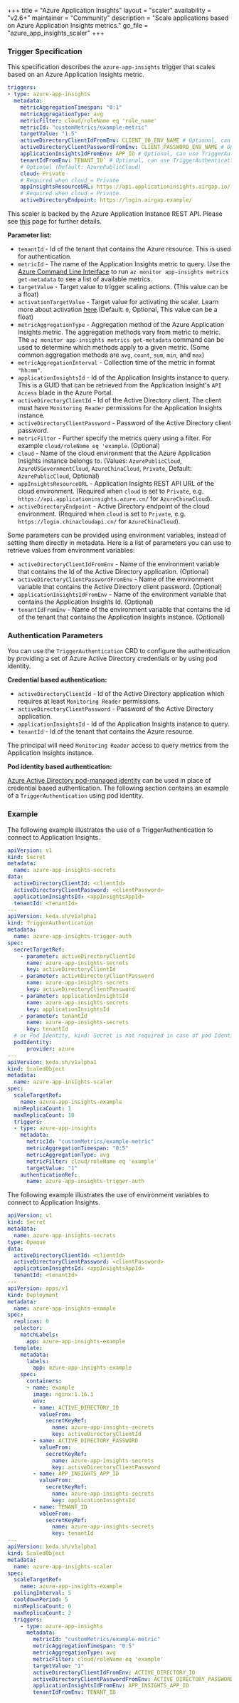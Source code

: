 +++
title = "Azure Application Insights"
layout = "scaler"
availability = "v2.6+"
maintainer = "Community"
description = "Scale applications based on Azure Application Insights metrics."
go_file = "azure_app_insights_scaler"
+++

### Trigger Specification

This specification describes the `azure-app-insights` trigger that scales based on an Azure Application Insights metric.

```yaml
triggers:
- type: azure-app-insights
  metadata:
    metricAggregationTimespan: "0:1"
    metricAggregationType: avg
    metricFilter: cloud/roleName eq 'role_name'
    metricId: "customMetrics/example-metric"
    targetValue: "1.5"
    activeDirectoryClientIdFromEnv: CLIENT_ID_ENV_NAME # Optional, can use TriggerAuthentication as well
    activeDirectoryClientPasswordFromEnv: CLIENT_PASSWORD_ENV_NAME # Optional, can use TriggerAuthentication as well
    applicationInsightsIdFromEnv: APP_ID # Optional, can use TriggerAuthentication as well
    tenantIdFromEnv: TENANT_ID` # Optional, can use TriggerAuthentication as well
    # Optional (Default: AzurePublicCloud)
    cloud: Private
    # Required when cloud = Private
    appInsightsResourceURL: https://api.applicationinsights.airgap.io/
    # Required when cloud = Private.
    activeDirectoryEndpoint: https://login.airgap.example/
```

This scaler is backed by the Azure Application Instance REST API. Please see [this](https://docs.microsoft.com/en-us/rest/api/application-insights/metrics/get) page
for further details.

**Parameter list:**

- `tenantId` - Id of the tenant that contains the Azure resource. This is used for authentication.
- `metricId` - The name of the Application Insights metric to query. Use the [Azure Command Line Interface](https://docs.microsoft.com/en-us/cli/azure/install-azure-cli) to run `az monitor app-insights metrics get-metadata` to see a list of available metrics.
- `targetValue` - Target value to trigger scaling actions. (This value can be a float)
- `activationTargetValue` - Target value for activating the scaler. Learn more about activation [here](./../concepts/scaling-deployments.md#activating-and-scaling-thresholds).(Default: `0`, Optional, This value can be a float)
- `metricAggregationType` - Aggregation method of the Azure Application Insights metric. The aggregation methods vary from metric to metric. The `az monitor app-insights metrics get-metadata` command can be used to determine which methods apply to a given metric. (Some common aggregation methods are `avg`, `count`, `sum`, `min`, and `max`)
- `metricAggregationInterval` - Collection time of the metric in format `"hh:mm"`.
- `applicationInsightsId` - Id of the Application Insights instance to query. This is a GUID that can be retrieved from the Application Insight's `API Access` blade in the Azure Portal.
- `activeDirectoryClientId` - Id of the Active Directory client. The client must have `Monitoring Reader` permissions for the Application Insights instance.
- `activeDirectoryClientPassword` - Password of the Active Directory client password.
- `metricFilter` - Further specify the metrics query using a filter. For example `cloud/roleName eq 'example`. (Optional)
- `cloud` - Name of the cloud environment that the Azure Application Insights instance belongs to. (Values: `AzurePublicCloud`, `AzureUSGovernmentCloud`, `AzureChinaCloud`, `Private`, Default: `AzurePublicCloud`, Optional)
- `appInsightsResourceURL` - Application Insights REST API URL of the cloud environment. (Required when `cloud` is set to `Private`, e.g. `https://api.applicationinsights.azure.cn/` for `AzureChinaCloud`).
- `activeDirectoryEndpoint` - Active Directory endpoint of the cloud environment. (Required when `cloud` is set to `Private`, e.g. `https://login.chinacloudapi.cn/` for `AzureChinaCloud`).

Some parameters can be provided using environment variables, instead of setting them directly in metadata. Here is a list of parameters you can use to retrieve values from environment variables:

- `activeDirectoryClientIdFromEnv` - Name of the environment variable that contains the Id of the Active Directory application. (Optional)
- `activeDirectoryClientPasswordFromEnv` - Name of the environment variable that contains the Active Directory client password. (Optional)
- `applicationInsightsIdFromEnv` - Name of the environment variable that contains the Application Insights Id. (Optional)
- `tenantIdFromEnv` - Name of the environment variable that contains the Id of the tenant that contains the Application Insights instance. (Optional)

### Authentication Parameters

You can use the `TriggerAuthentication` CRD to configure the authentication by providing a set of Azure Active Directory credentials or by using pod identity.

**Credential based authentication:**

- `activeDirectoryClientId` - Id of the Active Directory application which requires at least `Monitoring Reader` permissions.
- `activeDirectoryClientPassword` - Password of the Active Directory application.
- `applicationInsightsId` - Id of the Application Insights instance to query.
- `tenantId` - Id of the tenant that contains the Azure resource.

The principal will need `Monitoring Reader` access to query metrics from the Application Insights instance.

**Pod identity based authentication:**

[Azure Active Directory pod-managed identity](https://docs.microsoft.com/en-us/azure/aks/use-azure-ad-pod-identity) can be used
in place of credential based authentication. The following section contains an example of a `TriggerAuthentication` using pod identity.

### Example

The following example illustrates the use of a TriggerAuthentication to connect to Application Insights.
```yaml
apiVersion: v1
kind: Secret
metadata:
  name: azure-app-insights-secrets
data:
  activeDirectoryClientId: <clientId>
  activeDirectoryClientPassword: <clientPassword>
  applicationInsightsId: <appInsightsAppId>
  tenantId: <tenantId>
---
apiVersion: keda.sh/v1alpha1
kind: TriggerAuthentication
metadata:
  name: azure-app-insights-trigger-auth
spec:
  secretTargetRef:
    - parameter: activeDirectoryClientId
      name: azure-app-insights-secrets
      key: activeDirectoryClientId
    - parameter: activeDirectoryClientPassword
      name: azure-app-insights-secrets
      key: activeDirectoryClientPassword
    - parameter: applicationInsightsId
      name: azure-app-insights-secrets
      key: applicationInsightsId
    - parameter: tenantId
      name: azure-app-insights-secrets
      key: tenantId
  # or Pod Identity, kind: Secret is not required in case of pod Identity
  podIdentity:
      provider: azure
---
apiVersion: keda.sh/v1alpha1
kind: ScaledObject
metadata:
  name: azure-app-insights-scaler
spec:
  scaleTargetRef:
    name: azure-app-insights-example
  minReplicaCount: 1
  maxReplicaCount: 10
  triggers:
  - type: azure-app-insights
    metadata:
      metricId: "customMetrics/example-metric"
      metricAggregationTimespan: "0:5"
      metricAggregationType: avg
      metricFilter: cloud/roleName eq 'example'
      targetValue: "1"
    authenticationRef:
      name: azure-app-insights-trigger-auth
```

The following example illustrates the use of environment variables to connect to Application Insights.
```yaml
apiVersion: v1
kind: Secret
metadata:
  name: azure-app-insights-secrets
type: Opaque
data:
  activeDirectoryClientId: <clientId>
  activeDirectoryClientPassword: <clientPassword>
  applicationInsightsId: <appInsightsAppId>
  tenantId: <tenantId>
---
apiVersion: apps/v1
kind: Deployment
metadata:
  name: azure-app-insights-example
spec:
  replicas: 0
  selector:
    matchLabels:
      app: azure-app-insights-example
  template:
    metadata:
      labels:
        app: azure-app-insights-example
    spec:
      containers:
      - name: example
        image: nginx:1.16.1
        env:
        - name: ACTIVE_DIRECTORY_ID
          valueFrom:
            secretKeyRef:
              name: azure-app-insights-secrets
              key: activeDirectoryClientId
        - name: ACTIVE_DIRECTORY_PASSWORD
          valueFrom:
            secretKeyRef:
              name: azure-app-insights-secrets
              key: activeDirectoryClientPassword
        - name: APP_INSIGHTS_APP_ID
          valueFrom:
            secretKeyRef:
              name: azure-app-insights-secrets
              key: applicationInsightsId
        - name: TENANT_ID
          valueFrom:
            secretKeyRef:
              name: azure-app-insights-secrets
              key: tenantId
---
apiVersion: keda.sh/v1alpha1
kind: ScaledObject
metadata:
  name: azure-app-insights-scaler
spec:
  scaleTargetRef:
    name: azure-app-insights-example
  pollingInterval: 5
  cooldownPeriod: 5
  minReplicaCount: 0
  maxReplicaCount: 2
  triggers:
    - type: azure-app-insights
      metadata:
        metricId: "customMetrics/example-metric"
        metricAggregationTimespan: "0:5"
        metricAggregationType: avg
        metricFilter: cloud/roleName eq 'example'
        targetValue: "1"
        activeDirectoryClientIdFromEnv: ACTIVE_DIRECTORY_ID
        activeDirectoryClientPasswordFromEnv: ACTIVE_DIRECTORY_PASSWORD
        applicationInsightsIdFromEnv: APP_INSIGHTS_APP_ID
        tenantIdFromEnv: TENANT_ID
```
